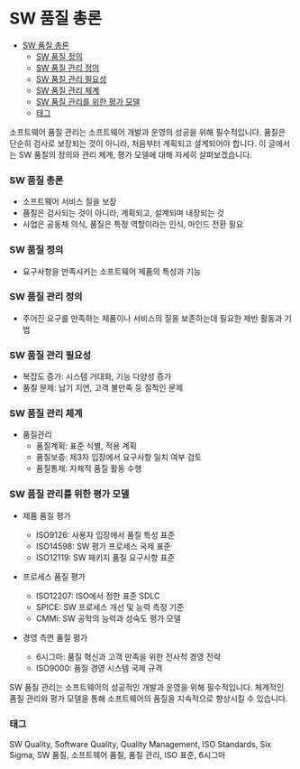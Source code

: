 # SW 품질 총론

<!-- mtoc-start -->

- [SW 품질 총론](#sw-품질-총론)
  - [SW 품질 정의](#sw-품질-정의)
  - [SW 품질 관리 정의](#sw-품질-관리-정의)
  - [SW 품질 관리 필요성](#sw-품질-관리-필요성)
  - [SW 품질 관리 체계](#sw-품질-관리-체계)
  - [SW 품질 관리를 위한 평가 모델](#sw-품질-관리를-위한-평가-모델)
  - [태그](#태그)

<!-- mtoc-end -->

소프트웨어 품질 관리는 소프트웨어 개발과 운영의 성공을 위해 필수적입니다. 품질은 단순히 검사로 보장되는 것이 아니라, 처음부터 계획되고 설계되어야 합니다. 이 글에서는 SW 품질의 정의와 관리 체계, 평가 모델에 대해 자세히 살펴보겠습니다.

### SW 품질 총론

- 소프트웨어 서비스 질을 보장
- 품질은 검사되는 것이 아니라, 계획되고, 설계되며 내장되는 것
- 사업은 공동체 의식, 품질은 특정 역할이라는 인식, 마인드 전환 필요

### SW 품질 정의

- 요구사항을 만족시키는 소프트웨어 제품의 특성과 기능

### SW 품질 관리 정의

- 주어진 요구를 만족하는 제품이나 서비스의 질을 보존하는데 필요한 제반 활동과 기법

### SW 품질 관리 필요성

- 복잡도 증가: 시스템 거대화, 기능 다양성 증가
- 품질 문제: 납기 지연, 고객 불만족 등 질적인 문제

### SW 품질 관리 체계

- 품질관리
  - 품질계획: 표준 식별, 적용 계획
  - 품질보증: 제3자 입장에서 요구사항 일치 여부 검토
  - 품질통제: 자체적 품질 활동 수행

### SW 품질 관리를 위한 평가 모델

- 제품 품질 평가

  - ISO9126: 사용자 입장에서 품질 특성 표준
  - ISO14598: SW 평가 프로세스 국제 표준
  - ISO12119: SW 패키지 품질 요구사항 표준

- 프로세스 품질 평가

  - ISO12207: ISO에서 정한 표준 SDLC
  - SPICE: SW 프로세스 개선 및 능력 측정 기준
  - CMMi: SW 공학의 능력과 성숙도 평가 모델

- 경영 측면 품질 평가
  - 6시그마: 품질 혁신과 고객 만족을 위한 전사적 경영 전략
  - ISO9000: 품질 경영 시스템 국제 규격

SW 품질 관리는 소프트웨어의 성공적인 개발과 운영을 위해 필수적입니다. 체계적인 품질 관리와 평가 모델을 통해 소프트웨어의 품질을 지속적으로 향상시킬 수 있습니다.

### 태그

SW Quality, Software Quality, Quality Management, ISO Standards, Six Sigma, SW 품질, 소프트웨어 품질, 품질 관리, ISO 표준, 6시그마
